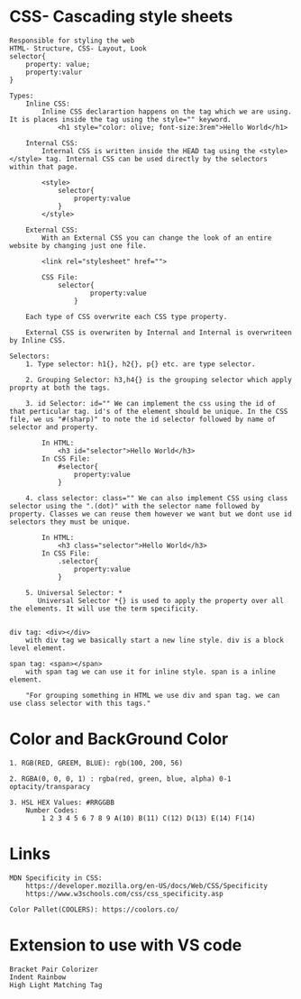 
# CSS- Cascading style sheets

    Responsible for styling the web
    HTML- Structure, CSS- Layout, Look
    selector{
        property: value; 
        property:valur
    }

    Types:
        Inline CSS: 
            Inline CSS declarartion happens on the tag which we are using. It is places inside the tag using the style="" keyword.
                <h1 style="color: olive; font-size:3rem">Hello World</h1>

        Internal CSS:
            Internal CSS is written inside the HEAD tag using the <style></style> tag. Internal CSS can be used directly by the selectors within that page.
            
            <style>
                selector{
                    property:value
                }
            </style>

        External CSS:
            With an External CSS you can change the look of an entire website by changing just one file.

            <link rel="stylesheet" href="">

            CSS File:
                selector{
                        property:value
                    }

        Each type of CSS overwrite each CSS type property.

        External CSS is overwriten by Internal and Internal is overwriteen by Inline CSS.

    Selectors:
        1. Type selector: h1{}, h2{}, p{} etc. are type selector.

        2. Grouping Selector: h3,h4{} is the grouping selector which apply proprty at both the tags.

        3. id Selector: id="" We can implement the css using the id of that perticular tag. id's of the element should be unique. In the CSS file, we us "#(sharp)" to note the id selector followed by name of selector and property.

            In HTML:
                <h3 id="selector">Hello World</h3>
            In CSS File:
                #selector{
                    property:value
                }

        4. class selector: class="" We can also implement CSS using class selector using the ".(dot)" with the selector name followed by property. Classes we can reuse them however we want but we dont use id selectors they must be unique.

            In HTML: 
                <h3 class="selector">Hello World</h3>
            In CSS File:
                .selector{
                    property:value
                }

        5. Universal Selector: *
           Universal Selector *{} is used to apply the property over all the elements. It will use the term specificity.


    div tag: <div></div> 
        with div tag we basically start a new line style. div is a block level element.

    span tag: <span></span>
        with span tag we can use it for inline style. span is a inline element.

        "For grouping something in HTML we use div and span tag. we can use class selector with this tags."

# Color and BackGround Color
    1. RGB(RED, GREEM, BLUE): rgb(100, 200, 56)

    2. RGBA(0, 0, 0, 1) : rgba(red, green, blue, alpha) 0-1  optacity/transparacy

    3. HSL HEX Values: #RRGGBB
        Number Codes:
            1 2 3 4 5 6 7 8 9 A(10) B(11) C(12) D(13) E(14) F(14)
# Links

    MDN Specificity in CSS: 
        https://developer.mozilla.org/en-US/docs/Web/CSS/Specificity
        https://www.w3schools.com/css/css_specificity.asp

    Color Pallet(COOLERS): https://coolors.co/
# Extension to use with VS code

    Bracket Pair Colorizer
    Indent Rainbow
    High Light Matching Tag